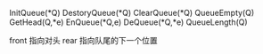 InitQueue(*Q)
DestoryQueue(*Q)
ClearQueue(*Q)
QueueEmpty(Q)
GetHead(Q,*e)
EnQueue(*Q,e)
DeQueue(*Q,*e)
QueueLength(Q)

front 指向对头
rear 指向队尾的下一个位置


